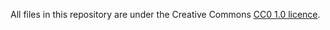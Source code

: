 All files in this repository are under the Creative Commons
[CC0 1.0 licence](https://creativecommons.org/publicdomain/zero/1.0/).
